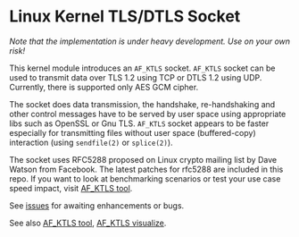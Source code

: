 # Linux Kernel TLS/DTLS Socket

*Note that the implementation is under heavy development. Use on your own risk!*

This kernel module introduces an ```AF_KTLS``` socket. ```AF_KTLS``` socket can
be used to transmit data over TLS 1.2 using TCP or DTLS 1.2 using UDP.
Currently, there is supported only AES GCM cipher.

The socket does data transmission, the handshake, re-handshaking and other
control messages have to be served by user space using appropriate libs such as
OpenSSL or Gnu TLS.  ```AF_KTLS``` socket appears to be faster especially for
transmitting files without user space (buffered-copy) interaction (using
```sendfile(2)``` or ```splice(2)```).

The socket uses RFC5288 proposed on Linux crypto mailing list by Dave
Watson from Facebook. The latest patches for rfc5288 are included in
this repo.  If you want to look at benchmarking scenarios or test your
use case speed impact, visit [AF_KTLS
tool](https://github.com/fridex/af_ktls-tool).

See [issues](http://github.com/fridex/af_ktls/issues) for awaiting
enhancements or bugs.

See also [AF_KTLS tool](https://github.com/fridex/af_ktls-tool), [AF_KTLS
visualize](https://github.com/fridex/af_ktls-visualize).
